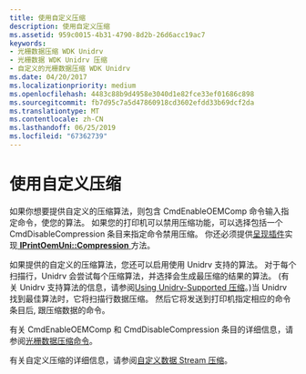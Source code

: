 ```yaml
---
title: 使用自定义压缩
description: 使用自定义压缩
ms.assetid: 959c0015-4b31-4790-8d2b-26d6acc19ac7
keywords:
- 光栅数据压缩 WDK Unidrv
- 光栅数据 WDK Unidrv 压缩
- 自定义的光栅数据压缩 WDK Unidrv
ms.date: 04/20/2017
ms.localizationpriority: medium
ms.openlocfilehash: 4483c88b9d4958e3040d1e82fce33ef01686c898
ms.sourcegitcommit: fb7d95c7a5d47860918cd3602efdd33b69dcf2da
ms.translationtype: MT
ms.contentlocale: zh-CN
ms.lasthandoff: 06/25/2019
ms.locfileid: "67362739"
---
```

# <a name="using-customized-compression"></a>使用自定义压缩





如果你想要提供自定义的压缩算法，则包含 CmdEnableOEMComp 命令输入指定命令，使您的算法。 如果您的打印机可以禁用压缩功能，可以选择包括一个 CmdDisableCompression 条目来指定命令禁用压缩。 你还必须提供[呈现插件](rendering-plug-ins.md)实现[ **IPrintOemUni::Compression** ](https://docs.microsoft.com/windows-hardware/drivers/ddi/content/prcomoem/nf-prcomoem-iprintoemuni-compression)方法。

如果提供的自定义的压缩算法，您还可以启用使用 Unidrv 支持的算法。 对于每个扫描行，Unidrv 会尝试每个压缩算法，并选择会生成最压缩的结果的算法。 (有关 Unidrv 支持算法的信息，请参阅[Using Unidrv-Supported 压缩](using-unidrv-supported-compression.md)。)当 Unidrv 找到最佳算法时，它将扫描行数据压缩。 然后它将发送到打印机指定相应的命令条目后, 跟压缩数据的命令。

有关 CmdEnableOEMComp 和 CmdDisableCompression 条目的详细信息，请参阅[光栅数据压缩命令](raster-data-compression-commands.md)。

有关自定义压缩的详细信息，请参阅[自定义数据 Stream 压缩](customized-data-stream-compression.md)。

 

 




